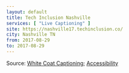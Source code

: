 ```yaml
---
layout: default
title: Tech Inclusion Nashville
services: [ "Live Captioning" ]
site: https://nashville17.techinclusion.co/
city: Nashville TN
from: 2017-08-29
to: 2017-08-29
---
```


Source: [White Coat Captioning](http://www.whitecoatcaptioning.com/); [Accessibility](https://nashville17.techinclusion.co/)

